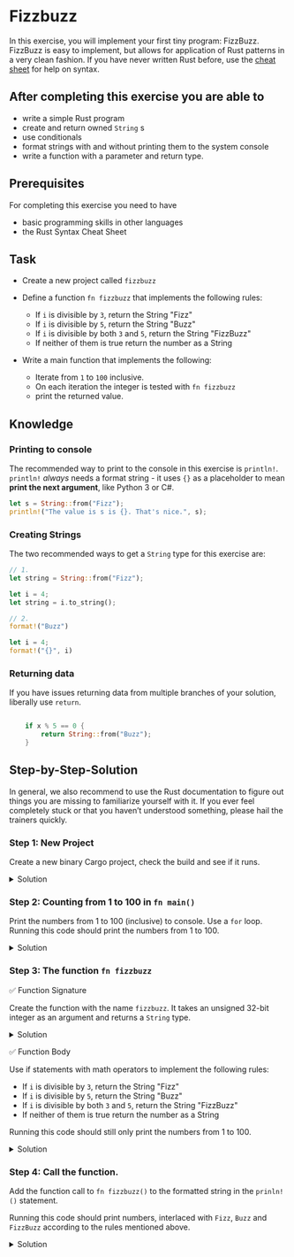 # Fizzbuzz

In this exercise, you will implement your first tiny program: FizzBuzz.
FizzBuzz is easy to implement, but allows for application of Rust
patterns in a very clean fashion. If you have never written Rust before, use the [cheat sheet](/fizzbuzz-cheat-sheet.md/) for help on syntax. 

## After completing this exercise you are able to

-   write a simple Rust program
-   create and return owned `String` s
-   use conditionals
-   format strings with and without printing them to the system console
-   write a function with a parameter and return type.

## Prerequisites

For completing this exercise you need to have

-   basic programming skills in other languages
-   the Rust Syntax Cheat Sheet

## Task

-   Create a new project called `fizzbuzz`
-   Define a function `fn fizzbuzz` that implements the following rules:
    -   If `i` is divisible by `3`, return the String "Fizz"
    -   If `i` is divisible by `5`, return the String "Buzz"
    -   If `i` is divisible by both `3` and `5`, return the String "FizzBuzz"
    -   If neither of them is true return the number as a String

-   Write a main function that implements the following:

    -   Iterate from `1` to `100` inclusive.
    -   On each iteration the integer is tested with `fn fizzbuzz`
    -   print the returned value.

## Knowledge

### Printing to console

The recommended way to print to the console in this exercise is
`println!`. `println!` *always* needs a format string - it uses `{}` as
a placeholder to mean **print the next argument**, like Python 3 or C#.

```rust
let s = String::from("Fizz");
println!("The value is s is {}. That's nice.", s);
```
### Creating Strings

The two recommended ways to get a `String` type for this exercise are:

```rust
// 1.
let string = String::from("Fizz");

let i = 4;
let string = i.to_string();

// 2. 
format!("Buzz")

let i = 4;
format!("{}", i)
```

### Returning data

If you have issues returning data from multiple branches of your
solution, liberally use `return`.

```rust

    if x % 5 == 0 {
        return String::from("Buzz");
    }
```

## Step-by-Step-Solution

In general, we also recommend to use the Rust documentation to figure
out things you are missing to familiarize yourself with it. If you ever
feel completely stuck or that you haven’t understood something, please
hail the trainers quickly.

### Step 1: New Project

Create a new binary Cargo project, check the build and see if it runs.

<details>
  <summary>Solution</summary>

```shell
$ cargo new fizzbuzz 
$ cd fizzbuzz 
$ cargo run
```
</details>

### Step 2: Counting from 1 to 100 in `fn main()`

Print the numbers from 1 to 100 (inclusive) to console. Use a `for` loop. 
Running this code should print the numbers from 1 to 100. 

<details>
  <summary>Solution</summary>

```rust
fn main() {
    for i in 1..=100 {
        println!("{}", i);
    }
}
```
</details>


### Step 3: The function `fn fizzbuzz`

✅ Function Signature

Create the function with the name `fizzbuzz`. It takes an unsigned 32-bit integer as an argument and returns a `String` type. 

<details>
  <summary>Solution</summary>

```rust
fn fizzbuzz(i: u32) -> String {
    // ...
}
```
</details>

✅ Function Body

Use if statements with math operators to implement the following rules: 
-   If `i` is divisible by `3`, return the String "Fizz"
-   If `i` is divisible by `5`, return the String "Buzz"
-   If `i` is divisible by both `3` and `5`, return the String "FizzBuzz"
-   If neither of them is true return the number as a String

Running this code should still only print the numbers from 1 to 100. 

<details>
  <summary>Solution</summary>

```rust
fn fizzbuzz(i: u32) -> String {
    if i % 3 == 0 && i % 5 == 0 {
        format!("FizzBuzz")
    } else if i % 3 == 0 {
        format!("Fizz")
    } else if i % 5 == 0 {
        format!("Buzz")
    } else {
        format!("{}", i)
    }
}
```
</details>


### Step 4: Call the function. 

Add the function call to `fn fizzbuzz()` to the formatted string in the `prinln!()` statement. 

Running this code should print numbers, interlaced with `Fizz`, `Buzz` and `FizzBuzz` according to the rules mentioned above.

<details>
  <summary>Solution</summary>

```rust
fn main() {
    for i in 1..=100 {
        println!("{}", fizzbuzz(i));
    }
}
```
</details>
